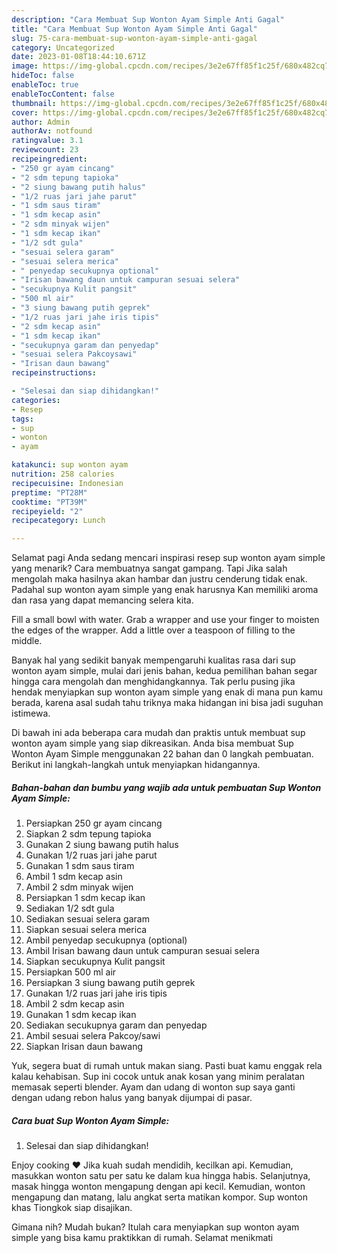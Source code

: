 ```yaml
---
description: "Cara Membuat Sup Wonton Ayam Simple Anti Gagal"
title: "Cara Membuat Sup Wonton Ayam Simple Anti Gagal"
slug: 75-cara-membuat-sup-wonton-ayam-simple-anti-gagal
category: Uncategorized
date: 2023-01-08T18:44:10.671Z
image: https://img-global.cpcdn.com/recipes/3e2e67ff85f1c25f/680x482cq70/sup-wonton-ayam-simple-foto-resep-utama.jpg
hideToc: false
enableToc: true
enableTocContent: false
thumbnail: https://img-global.cpcdn.com/recipes/3e2e67ff85f1c25f/680x482cq70/sup-wonton-ayam-simple-foto-resep-utama.jpg
cover: https://img-global.cpcdn.com/recipes/3e2e67ff85f1c25f/680x482cq70/sup-wonton-ayam-simple-foto-resep-utama.jpg
author: Admin
authorAv: notfound
ratingvalue: 3.1
reviewcount: 23
recipeingredient:
- "250 gr ayam cincang"
- "2 sdm tepung tapioka"
- "2 siung bawang putih halus"
- "1/2 ruas jari jahe parut"
- "1 sdm saus tiram"
- "1 sdm kecap asin"
- "2 sdm minyak wijen"
- "1 sdm kecap ikan"
- "1/2 sdt gula"
- "sesuai selera garam"
- "sesuai selera merica"
- " penyedap secukupnya optional"
- "Irisan bawang daun untuk campuran sesuai selera"
- "secukupnya Kulit pangsit"
- "500 ml air"
- "3 siung bawang putih geprek"
- "1/2 ruas jari jahe iris tipis"
- "2 sdm kecap asin"
- "1 sdm kecap ikan"
- "secukupnya garam dan penyedap"
- "sesuai selera Pakcoysawi"
- "Irisan daun bawang"
recipeinstructions:

- "Selesai dan siap dihidangkan!"
categories:
- Resep
tags:
- sup
- wonton
- ayam

katakunci: sup wonton ayam 
nutrition: 258 calories
recipecuisine: Indonesian
preptime: "PT28M"
cooktime: "PT39M"
recipeyield: "2"
recipecategory: Lunch

---
```



Selamat pagi Anda sedang mencari inspirasi resep sup wonton ayam simple yang menarik? Cara membuatnya sangat gampang. Tapi Jika salah mengolah maka hasilnya akan hambar dan justru cenderung tidak enak. Padahal sup wonton ayam simple yang enak harusnya Kan memiliki aroma dan rasa yang dapat memancing selera kita.


Fill a small bowl with water. Grab a wrapper and use your finger to moisten the edges of the wrapper. Add a little over a teaspoon of filling to the middle.

Banyak hal yang sedikit banyak mempengaruhi kualitas rasa dari sup wonton ayam simple, mulai dari jenis bahan, kedua pemilihan bahan segar hingga cara mengolah dan menghidangkannya. Tak perlu pusing jika hendak menyiapkan sup wonton ayam simple yang enak di mana pun kamu berada, karena asal sudah tahu triknya maka hidangan ini bisa jadi suguhan istimewa.


Di bawah ini ada beberapa cara mudah dan praktis untuk membuat sup wonton ayam simple yang siap dikreasikan. Anda bisa membuat Sup Wonton Ayam Simple menggunakan 22 bahan dan 0 langkah pembuatan. Berikut ini langkah-langkah untuk menyiapkan hidangannya.

<!--inarticleads1-->

##### Bahan-bahan dan bumbu yang wajib ada untuk pembuatan Sup Wonton Ayam Simple:

1. Persiapkan 250 gr ayam cincang
1. Siapkan 2 sdm tepung tapioka
1. Gunakan 2 siung bawang putih halus
1. Gunakan 1/2 ruas jari jahe parut
1. Gunakan 1 sdm saus tiram
1. Ambil 1 sdm kecap asin
1. Ambil 2 sdm minyak wijen
1. Persiapkan 1 sdm kecap ikan
1. Sediakan 1/2 sdt gula
1. Sediakan sesuai selera garam
1. Siapkan sesuai selera merica
1. Ambil  penyedap secukupnya (optional)
1. Ambil Irisan bawang daun untuk campuran sesuai selera
1. Siapkan secukupnya Kulit pangsit
1. Persiapkan 500 ml air
1. Persiapkan 3 siung bawang putih geprek
1. Gunakan 1/2 ruas jari jahe iris tipis
1. Ambil 2 sdm kecap asin
1. Gunakan 1 sdm kecap ikan
1. Sediakan secukupnya garam dan penyedap
1. Ambil sesuai selera Pakcoy/sawi
1. Siapkan Irisan daun bawang


Yuk, segera buat di rumah untuk makan siang. Pasti buat kamu enggak rela kalau kehabisan. Sup ini cocok untuk anak kosan yang minim peralatan memasak seperti blender. Ayam dan udang di wonton sup saya ganti dengan udang rebon halus yang banyak dijumpai di pasar. 

<!--inarticleads2-->

##### Cara buat Sup Wonton Ayam Simple:


1. Selesai dan siap dihidangkan!

Enjoy cooking ♥️ Jika kuah sudah mendidih, kecilkan api. Kemudian, masukkan wonton satu per satu ke dalam kua hingga habis. Selanjutnya, masak hingga wonton mengapung dengan api kecil. Kemudian, wonton mengapung dan matang, lalu angkat serta matikan kompor. Sup wonton khas Tiongkok siap disajikan. 

Gimana nih? Mudah bukan? Itulah cara menyiapkan sup wonton ayam simple yang bisa kamu praktikkan di rumah. Selamat menikmati
